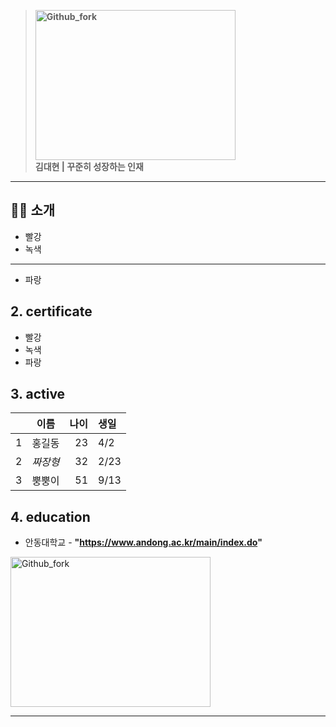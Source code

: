 > **<img src="https://user-images.githubusercontent.com/55431809/123606726-2aa29b80-d838-11eb-8ca1-cc5efb8f12a8.JPG" width="320px" height="240px"
title="px(픽셀) 크기 설정" alt="Github_fork"></img><br/>김대현 | 꾸준히 성장하는 인재**

<hr/>

## 🙋‍♀️ 소개

* 빨강
* 녹색
***
* 파랑

## 2. certificate

* 빨강
* 녹색
* 파랑

## 3. active

| | 이름 | 나이 | 생일 |
| :-: | :-: | -: | :- |
| 1 | 홍길동 | 23 | 4/2 |
| 2 | *짜장형* | 32 | 2/23|
| 3 | 뿡뿡이 | 51 | 9/13 |

## 4. education

* 안동대학교 - **"https://www.andong.ac.kr/main/index.do"**

<img src="https://user-images.githubusercontent.com/55431809/123605444-cd5a1a80-d836-11eb-8008-2be708915f99.JPG" width="320px" height="240px"
title="px(픽셀) 크기 설정" alt="Github_fork"></img><br/>



<hr/>
